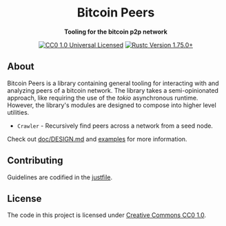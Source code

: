 <div align="center">
  <h1>Bitcoin Peers</h1>
  <p>
    <strong>Tooling for the bitcoin p2p network</strong>
  </p>

  <p>
    <a href="https://github.com/nyonson/bitcoin-peers/blob/master/LICENSE"><img alt="CC0 1.0 Universal Licensed" src="https://img.shields.io/badge/license-CC0--1.0-blue.svg"/></a>
    <a href="https://blog.rust-lang.org/2023/12/28/Rust-1.75.0/"><img alt="Rustc Version 1.75.0+" src="https://img.shields.io/badge/rustc-1.75.0%2B-lightgrey.svg"/></a>
  </p>
</div>

## About

Bitcoin Peers is a library containing general tooling for interacting with and analyzing peers of a bitcoin network. The library takes a semi-opinionated approach, like requiring the use of the *tokio* asynchronous runtime. However, the library's modules are designed to compose into higher level utilities.

* `Crawler` - Recursively find peers across a network from a seed node.

Check out [doc/DESIGN.md](doc/DESIGN.md) and [examples](examples) for more information.

## Contributing

Guidelines are codified in the [justfile](justfile).

## License

The code in this project is licensed under [Creative Commons CC0 1.0](LICENSE).
